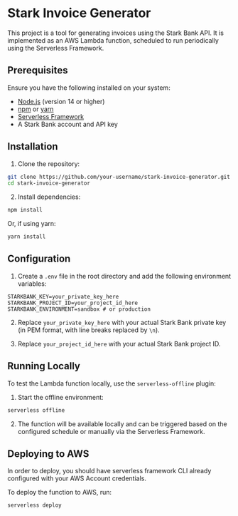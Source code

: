 # Stark Invoice Generator

This project is a tool for generating invoices using the Stark Bank API. It is implemented as an AWS Lambda function, scheduled to run periodically using the Serverless Framework.

## Prerequisites

Ensure you have the following installed on your system:
- [Node.js](https://nodejs.org/) (version 14 or higher)
- [npm](https://www.npmjs.com/) or [yarn](https://yarnpkg.com/)
- [Serverless Framework](https://www.serverless.com/framework/docs/getting-started)
- A Stark Bank account and API key

## Installation

1. Clone the repository:
  ```bash
  git clone https://github.com/your-username/stark-invoice-generator.git
  cd stark-invoice-generator
  ```

2. Install dependencies:
  ```bash
  npm install
  ```
  Or, if using yarn:
  ```bash
  yarn install
  ```

## Configuration

1. Create a `.env` file in the root directory and add the following environment variables:
  ```env
  STARKBANK_KEY=your_private_key_here
  STARKBANK_PROJECT_ID=your_project_id_here
  STARKBANK_ENVIRONMENT=sandbox # or production
  ```

2. Replace `your_private_key_here` with your actual Stark Bank private key (in PEM format, with line breaks replaced by `\n`).

3. Replace `your_project_id_here` with your actual Stark Bank project ID.

## Running Locally

To test the Lambda function locally, use the `serverless-offline` plugin:

1. Start the offline environment:
  ```bash
  serverless offline
  ```

2. The function will be available locally and can be triggered based on the configured schedule or manually via the Serverless Framework.

## Deploying to AWS

In order to deploy, you should have serverless framework CLI already configured with your AWS Account credentials.

To deploy the function to AWS, run:
```bash
serverless deploy
```